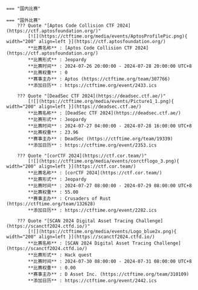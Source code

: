     === "国内比赛"
    
    === "国外比赛"
        ??? Quote "[Aptos Code Collision CTF 2024](https://ctf.aptosfoundation.org/)"  
            [![](https://ctftime.org/media/events/AptosProfilePic.png){ width="200" align=left }](https://ctf.aptosfoundation.org/)  
            **比赛名称** : [Aptos Code Collision CTF 2024](https://ctf.aptosfoundation.org/)  
            **比赛形式** : Jeopardy  
            **比赛时间** : 2024-07-26 20:00:00 - 2024-07-28 20:00:00 UTC+8  
            **比赛权重** : 0  
            **赛事主办** : Aptos (https://ctftime.org/team/307766)  
            **添加日历** : https://ctftime.org/event/2433.ics  
            
        ??? Quote "[DeadSec CTF 2024](https://deadsec.ctf.ae/)"  
            [![](https://ctftime.org/media/events/Picture1_1.png){ width="200" align=left }](https://deadsec.ctf.ae/)  
            **比赛名称** : [DeadSec CTF 2024](https://deadsec.ctf.ae/)  
            **比赛形式** : Jeopardy  
            **比赛时间** : 2024-07-27 04:00:00 - 2024-07-28 16:00:00 UTC+8  
            **比赛权重** : 23.96  
            **赛事主办** : DeadSec (https://ctftime.org/team/19339)  
            **添加日历** : https://ctftime.org/event/2353.ics  
            
        ??? Quote "[corCTF 2024](https://ctf.cor.team/)"  
            [![](https://ctftime.org/media/events/corctflogo_3.png){ width="200" align=left }](https://ctf.cor.team/)  
            **比赛名称** : [corCTF 2024](https://ctf.cor.team/)  
            **比赛形式** : Jeopardy  
            **比赛时间** : 2024-07-27 08:00:00 - 2024-07-29 08:00:00 UTC+8  
            **比赛权重** : 55.00  
            **赛事主办** : Crusaders of Rust (https://ctftime.org/team/132628)  
            **添加日历** : https://ctftime.org/event/2282.ics  
            
        ??? Quote "[SCAN 2024 Digital Asset Tracing Challenge](https://scanctf2024.ctfd.io/)"  
            [![](https://ctftime.org/media/events/Logo_blue2x.png){ width="200" align=left }](https://scanctf2024.ctfd.io/)  
            **比赛名称** : [SCAN 2024 Digital Asset Tracing Challenge](https://scanctf2024.ctfd.io/)  
            **比赛形式** : Hack quest  
            **比赛时间** : 2024-07-30 08:00:00 - 2024-07-31 08:00:00 UTC+8  
            **比赛权重** : 0.00  
            **赛事主办** : D Asset Inc. (https://ctftime.org/team/310109)  
            **添加日历** : https://ctftime.org/event/2442.ics  
            